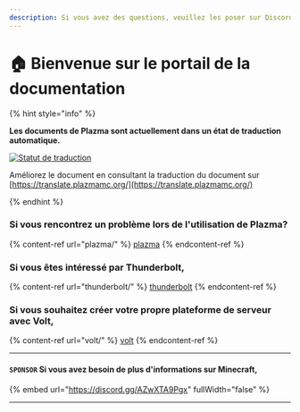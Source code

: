 ```yaml
---
description: Si vous avez des questions, veuillez les poser sur Discord ou GitHub Discussions.
---
```


# 🏠 Bienvenue sur le portail de la documentation

{% hint style="info" %}

**Les documents de Plazma sont actuellement dans un état de traduction automatique.**

[![Statut de traduction](https://badge.plazmamc.org/internal/crowdin)](https://translate.plazmamc.org/)

Améliorez le document en consultant la traduction du document sur [https://translate.plazmamc.org/](https://translate.plazmamc.org/)

{% endhint %}

### Si vous rencontrez un problème lors de l'utilisation de Plazma?

{% content-ref url="plazma/" %}
[plazma](plazma/)
{% endcontent-ref %}

### Si vous êtes intéressé par Thunderbolt,

{% content-ref url="thunderbolt/" %}
[thunderbolt](thunderbolt/)
{% endcontent-ref %}

### Si vous souhaitez créer votre propre plateforme de serveur avec Volt,

{% content-ref url="volt/" %}
[volt](volt/)
{% endcontent-ref %}

***

#### `SPONSOR` Si vous avez besoin de plus d'informations sur Minecraft, <a href="#etc-1" id="etc-1"></a>

{% embed url="https://discord.gg/AZwXTA9Pgx" fullWidth="false" %}

***
